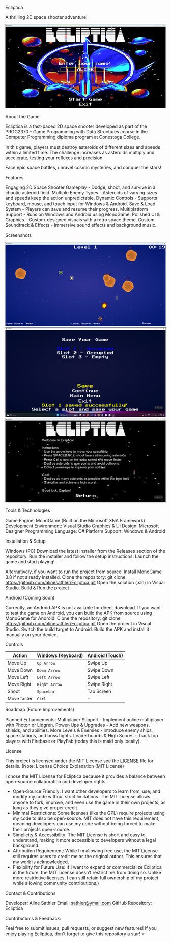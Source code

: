 Ecliptica

A thrilling 2D space shooter adventure!

![Title Screen](Screenshots/title-screen.png)


About the Game

Ecliptica is a fast-paced 2D space shooter developed as part of the PROG2370 - Game Programming with Data Structures course in the Computer Programming diploma program at Conestoga College.

In this game, players must destroy asteroids of different sizes and speeds within a limited time. The challenge increases as asteroids multiply and accelerate, testing your reflexes and precision.

Face epic space battles, unravel cosmic mysteries, and conquer the stars!


Features

Engaging 2D Space Shooter Gameplay - Dodge, shoot, and survive in a chaotic asteroid field.
Multiple Enemy Types - Asteroids of varying sizes and speeds keep the action unpredictable.
Dynamic Controls - Supports keyboard, mouse, and touch input for Windows & Android.
Save & Load System - Players can save and resume their progress.
Multiplatform Support - Runs on Windows and Android using MonoGame.
Polished UI & Graphics - Custom-designed visuals with a retro space theme.
Custom Soundtrack & Effects - Immersive sound effects and background music.


Screenshots

![Game Screen](Screenshots/game.png)
![Save Game Screen](Screenshots/save-game.png)
![Tutorial Screen](Screenshots/help.png)


Tools & Technologies

Game Engine: MonoGame (Built on the Microsoft XNA Framework)
Development Environment: Visual Studio
Graphics & UI Design: Microsoft Designer
Programming Language: C#
Platform Support: Windows & Android


Installation & Setup

Windows (PC)
Download the latest installer from the Releases section of the repository.
Run the installer and follow the setup instructions.
Launch the game and start playing!

Alternatively, if you want to run the project from source:
Install MonoGame 3.8 if not already installed.
Clone the repository:
git clone https://github.com/alinesathler/Ecliptica.git
Open the solution (.sln) in Visual Studio.
Build & Run the project.

Android (Coming Soon)

Currently, an Android APK is not available for direct download.
If you want to test the game on Android, you can build the APK from source using MonoGame for Android:
Clone the repository:
git clone https://github.com/alinesathler/Ecliptica.git
Open the project in Visual Studio.
Switch the build target to Android.
Build the APK and install it manually on your device.


Controls

| Action          | Windows (Keyboard) | Android (Touch) |
|----------------|-------------------|----------------|
| Move Up       | `Up Arrow`    | Swipe Up      |
| Move Down     | `Down Arrow`  | Swipe Down    |
| Move Left     | `Left Arrow`  | Swipe Left    |
| Move Right    | `Right Arrow` | Swipe Right   |
| Shoot         | `Spacebar`    | Tap Screen    |
| Move faster   | `Ctrl`        | - |



Roadmap (Future Improvements)

Planned Enhancements:
Multiplayer Support - Implement online multiplayer with Photon or Lidgren.
Power-Ups & Upgrades - Add new weapons, shields, and abilities.
More Levels & Enemies - Introduce enemy ships, space stations, and boss fights.
Leaderboards & High Scores - Track top players with Firebase or PlayFab (today this is maid only locally).


License

This project is licensed under the MIT License  see the [LICENSE](LICENSE) file for details.
(Note: License Choice Explanation (MIT License)

I chose the MIT License for Ecliptica because it provides a balance between open-source collaboration and developer rights.
  - Open-Source Friendly: I want other developers to learn from, use, and modify my code without strict limitations. The MIT License allows anyone to fork, improve, and even use the game in their own projects, as long as they give proper credit.
  - Minimal Restrictions: Some licenses (like the GPL) require projects using my code to also be open-source. MIT does not have this requirement, meaning developers can use my code without being forced to make their projects open-source.
  - Simplicity & Accessibility: The MIT License is short and easy to understand, making it more accessible to developers without a legal background.
  - Attribution Requirement: While I’m allowing free use, the MIT License still requires users to credit me as the original author. This ensures that my work is acknowledged.
  - Flexibility for Future Use: If I want to expand or commercialize Ecliptica in the future, the MIT License doesn’t restrict me from doing so. Unlike more restrictive licenses, I can still retain full ownership of my project while allowing community contributions.)


Contact & Contributions

Developer: Aline Sathler
Email: sathler@ymail.com
GitHub Repository: Ecliptica


Contributions & Feedback:

Feel free to submit issues, pull requests, or suggest new features!
If you enjoy playing Ecliptica, don't forget to give this repository a star! ⭐
